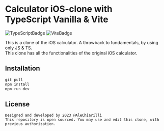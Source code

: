 # Calculator iOS-clone with TypeScript Vanilla & Vite

<img src="https://img.shields.io/badge/TypeScript-darkblue?style=for-the-badge&logo=TypeScript&logoColor=white" alt="TypeScriptBadge"/> <img src="https://img.shields.io/badge/Vite-violet?style=for-the-badge&logo=Vite&logoColor=white" alt="ViteBadge"/>

This is a clone of the iOS calculator. A throwback to fundamentals, by using only JS & TS. <br>
This clone has all the functionalities of the original iOS calculator.

## Installation
```js
git pull
npm install
npm run dev
```

## License
```
Designed and developed by 2023 @AleChiarilli
This repository is open sourced. You may use and edit this clone, with previous authorization.
```
